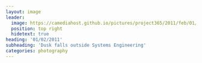 ```yaml
---
layout: image
leader:
  image: https://camediahost.github.io/pictures/project365/2011/feb/01/010211.jpg
  position: top right
  hidetext: true
heading: '01/02/2011'
subheading: 'Dusk falls outside Systems Engineering'
categories: photography
---
```

